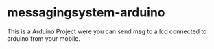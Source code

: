 # messagingsystem-arduino
This is a Arduino Project were you can send msg to a lcd connected to arduino from your mobile.
